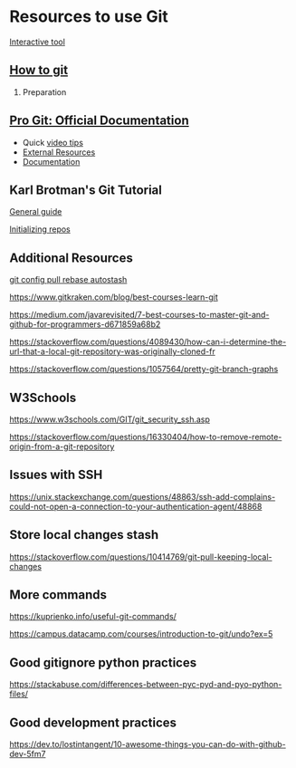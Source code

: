 # Resources to use Git

[Interactive tool](https://learngitbranching.js.org/)

## [How to git](https://githowto.com/setup)

1. Preparation

## [Pro Git: Official Documentation](https://git-scm.com/book/en/v2)

- Quick [video tips](https://git-scm.com/videos)
- [External Resources](https://git-scm.com/doc/ext)
- [Documentation](https://git-scm.com/docs)


## Karl Brotman's Git Tutorial

[General guide](https://kbroman.org/github_tutorial/)

[Initializing repos](https://kbroman.org/github_tutorial/pages/init.html)

## Additional Resources

[git config pull rebase autostash](https://leosiddle.com/posts/2020/07/git-config-pull-rebase-autostash/)

https://www.gitkraken.com/blog/best-courses-learn-git

https://medium.com/javarevisited/7-best-courses-to-master-git-and-github-for-programmers-d671859a68b2

https://stackoverflow.com/questions/4089430/how-can-i-determine-the-url-that-a-local-git-repository-was-originally-cloned-fr

https://stackoverflow.com/questions/1057564/pretty-git-branch-graphs

## W3Schools

https://www.w3schools.com/GIT/git_security_ssh.asp

https://stackoverflow.com/questions/16330404/how-to-remove-remote-origin-from-a-git-repository

## Issues with SSH
https://unix.stackexchange.com/questions/48863/ssh-add-complains-could-not-open-a-connection-to-your-authentication-agent/48868

## Store local changes stash

https://stackoverflow.com/questions/10414769/git-pull-keeping-local-changes

## More commands

https://kuprienko.info/useful-git-commands/

https://campus.datacamp.com/courses/introduction-to-git/undo?ex=5

## Good gitignore python practices

https://stackabuse.com/differences-between-pyc-pyd-and-pyo-python-files/

## Good development practices

https://dev.to/lostintangent/10-awesome-things-you-can-do-with-github-dev-5fm7
